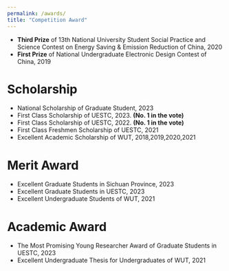 ```yaml
---
permalink: /awards/
title: "Competition Award"
---
```


- **Third Prize** of 13th National University Student Social Practice and Science Contest on Energy Saving & Emission Reduction of China, 2020<a href="{{ post.link }}"><i class="http://www.jienengjianpai.org/Article.asp?ID=219" aria-hidden="true"></i></a>
- **First Prize** of National Undergraduate Electronic Design Contest of China, 2019

# Scholarship

- National Scholarship of Graduate Student, 2023
- First Class Scholarship of UESTC, 2023. **(No. 1 in the vote)**
- First Class Scholarship of UESTC, 2022. **(No. 1 in the vote)**
- First Class Freshmen Scholarship of UESTC, 2021
- Excellent Academic Scholarship of WUT, 2018,2019,2020,2021

# Merit Award

- Excellent Graduate Students in Sichuan Province, 2023
- Excellent Graduate Students in UESTC, 2023
- Excellent Undergraduate Students of WUT, 2021

# Academic Award

- The Most Promising Young Researcher Award of Graduate Students in UESTC, 2023
- Excellent Undergraduate Thesis for Undergraduates of WUT, 2021
